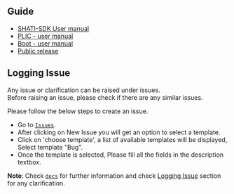 ## Guide

  * [SHATI-SDK User manual](https://gitlab.com/shaktiproject/software/shakti-sdk/-/blob/master/doc/user_manual.pdf)
  * [PLIC - user manual](https://gitlab.com/shaktiproject/software/shakti-sdk/-/blob/master/doc/plic_user_manual.pdf)
  * [Boot - user manual](https://gitlab.com/shaktiproject/software/shakti-sdk/-/blob/master/doc/boot_manual.pdf)
  * [Public release](https://gitlab.com/shaktiproject/software/shakti-sdk/raw/master/doc/images/inaug1.jpg)
  
## Logging Issue 

Any issue or clarification can be raised under issues. <br/>
Before raising an issue, please check if there are any similar issues.

Please follow the below steps to create an issue.

- Go to [`Issues`](https://gitlab.com/shaktiproject/software/shakti-sdk-dev/issues).
- After clicking on New Issue you will get an option to select a template.
- Click on 'choose template', a list of available templates will be displayed, Select template "Bug".
- Once the template is selected, Please fill all the fields in the description textbox.

**Note**: Check [`docs`](https://gitlab.com/shaktiproject/software/shakti-sdk/tree/master/doc) for further information and check [Logging Issue](#logging-issue) section for any clarification.

